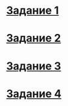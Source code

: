 # [Задание 1](task1/task1.md)

# [Задание 2](task2/task2.md)

# [Задание 3](task3/task3.md)

# [Задание 4](task4/task4.md)
